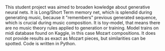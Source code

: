 This student project was aimed to broaden kowledge about generative neural nets.
It is Long/Short Term memory net, which is splendid during generating music, because it "remembers" previous generated sequence, which is crucial during music composition.
It is toy-model, that means there are no music theory rules applied to generation or training.
Model trains on midi database found on Kaggle, in this case Mozart compositions.
It does not provide results as exact as Mozart pieces, but similarities can be spotted.
Code is written in Python.
